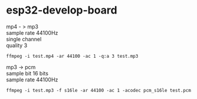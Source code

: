 # esp32-develop-board

mp4 - > mp3  
sample rate 44100Hz  
single channel  
quality 3  

```
ffmpeg -i test.mp4 -ar 44100 -ac 1 -q:a 3 test.mp3
```

mp3 -> pcm  
sample bit 16 bits  
sample rate 44100Hz  

```
ffmpeg -i test.mp3 -f s16le -ar 44100 -ac 1 -acodec pcm_s16le test.pcm
```